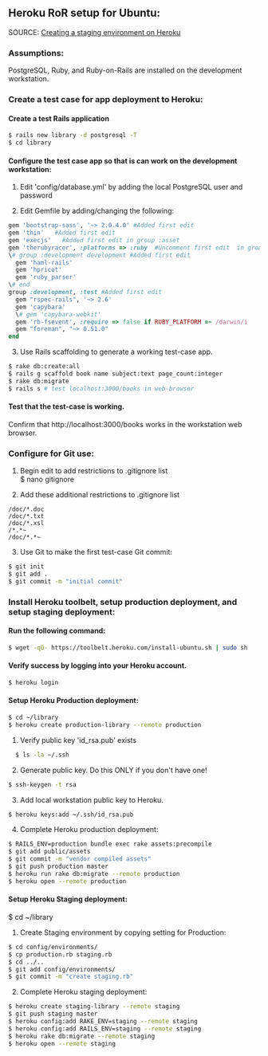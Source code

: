 ## Heroku RoR setup for Ubuntu:

SOURCE: [Creating a staging environment on Heroku](http://www.johnplummer.com/tag/staging)

### Assumptions:

  PostgreSQL, Ruby, and Ruby-on-Rails are installed on the development workstation.

### Create a test case for app deployment to Heroku:

#### Create a test Rails application  
```bash
$ rails new library -d postgresql -T  
$ cd library 
``` 
  
#### Configure the test case app so that is can work on the development workstation:
  
1. Edit 'config/database.yml' by adding the local PostgreSQL user and password  
    
2. Edit Gemfile by adding/changing the following:  
```ruby
gem 'bootstrap-sass', '~> 2.0.4.0' #Added first edit  
gem 'thin'   #Added first edit  
gem 'execjs'   #Added first edit in group :asset  
gem 'therubyracer', :platforms => :ruby  #Uncomment first edit  in group :asset  
\# group :development development #Added first edit  
  gem 'haml-rails'  
  gem 'hpricot'  
  gem 'ruby_parser'  
\# end  
group :development, :test #Added first edit  
  gem "rspec-rails", '~> 2.6'  
  gem 'capybara'  
  \# gem 'capybara-webkit'  
  gem 'rb-fsevent', :require => false if RUBY_PLATFORM =~ /darwin/i  
  gem "foreman", "~> 0.51.0"  
end  
```

3. Use Rails scaffolding to generate a working test-case app.  
```bash
$ rake db:create:all  
$ rails g scaffold book name subject:text page_count:integer  
$ rake db:migrate  
$ rails s # test localhost:3000/books in web-browser
```  
    	
#### Test that the test-case is working.  
Confirm that http://localhost:3000/books works in the workstation web browser.  

### Configure for Git use:  

1. Begin edit to add restrictions to .gitignore list  
  $ nano gitignore  

2. Add these additional restrictions to .gitignore list  
```text
/doc/*.doc  
/doc/*.txt  
/doc/*.xsl  
/*.*~  
/doc/*.*~  
```

3. Use Git to make the first test-case Git commit:  
```bash
$ git init  
$ git add .  
$ git commit -m "initial commit"  
```
  
### Install Heroku toolbelt, setup production deployment, and setup staging deployment:  

#### Run the following command:  
```bash
$ wget -qO- https://toolbelt.heroku.com/install-ubuntu.sh | sudo sh  
```

#### Verify success by logging into your Heroku account.  
```bash
$ heroku login  
```

#### Setup Heroku Production deployment:  
```bash
$ cd ~/library  
$ heroku create production-library --remote production  
```

1. Verify public key 'id_rsa.pub' exists  
```bash
  $ ls -la ~/.ssh  
```
    
2. Generate public key. Do this ONLY if you don't have one!  
```bash
$ ssh-keygen -t rsa  
```

3. Add local workstation public key to Heroku.  
```bash
$ heroku keys:add ~/.ssh/id_rsa.pub  
```

4. Complete Heroku production deployment:  
```bash
$ RAILS_ENV=production bundle exec rake assets:precompile  
$ git add public/assets  
$ git commit -m "vendor compiled assets"  
$ git push production master  
$ heroku run rake db:migrate --remote production  
$ heroku open --remote production  
```

#### Setup Heroku Staging deployment:  
  $ cd ~/library  

1. Create Staging environment by copying setting for Production:  
```bash
$ cd config/environments/  
$ cp production.rb staging.rb  
$ cd ../..  
$ git add config/environments/  
$ git commit -m "create staging.rb"  
```
    
2. Complete Heroku staging deployment:  
```bash
$ heroku create staging-library --remote staging  
$ git push staging master  
$ heroku config:add RAKE_ENV=staging --remote staging  
$ heroku config:add RAILS_ENV=staging --remote staging  
$ heroku rake db:migrate --remote staging  
$ heroku open --remote staging  
```
